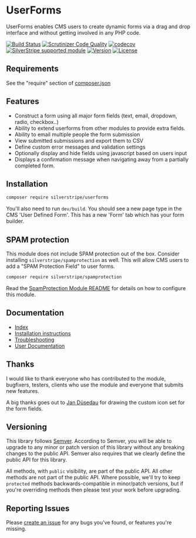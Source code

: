 # UserForms

UserForms enables CMS users to create dynamic forms via a drag and drop interface
and without getting involved in any PHP code.

[![Build Status](https://travis-ci.org/silverstripe/silverstripe-userforms.svg?branch=master)](https://travis-ci.org/silverstripe/silverstripe-userforms)
[![Scrutinizer Code Quality](https://scrutinizer-ci.com/g/silverstripe/silverstripe-userforms/badges/quality-score.png?b=master)](https://scrutinizer-ci.com/g/silverstripe/silverstripe-userforms/?branch=master)
[![codecov](https://codecov.io/gh/silverstripe/silverstripe-userforms/branch/master/graph/badge.svg)](https://codecov.io/gh/silverstripe/silverstripe-userforms)
[![SilverStripe supported module](https://img.shields.io/badge/silverstripe-supported-0071C4.svg)](https://www.silverstripe.org/software/addons/silverstripe-commercially-supported-module-list/)
[![Version](http://img.shields.io/packagist/v/silverstripe/userforms.svg?style=flat)](https://packagist.org/packages/silverstripe/silverstripe-userforms)
[![License](http://img.shields.io/packagist/l/silverstripe/userforms.svg?style=flat)](LICENSE.md)

## Requirements

See the "require" section of [composer.json](https://github.com/silverstripe/silverstripe-userforms/blob/master/composer.json)

## Features

*  Construct a form using all major form fields (text, email, dropdown, radio, checkbox..)
*  Ability to extend userforms from other modules to provide extra fields.
*  Ability to email multiple people the form submission
*  View submitted submissions and export them to CSV
*  Define custom error messages and validation settings
*  Optionally display and hide fields using javascript based on users input
*  Displays a confirmation message when navigating away from a partially completed form.

## Installation

```sh
composer require silverstripe/userforms
```

You'll also need to run `dev/build`. You should see a new page type in the CMS 'User Defined Form'. This has a new 'Form' tab which has your form builder.

## SPAM protection

This module does not include SPAM protection out of the box. Consider installing `silverstripe/spamprotection` as well. This will allow CMS users to add a "SPAM Protection Field" to user forms.

```sh
composer require silverstripe/spamprotection
```

Read the [SpamProtection Module README](https://github.com/silverstripe/silverstripe-spamprotection/) for details on how to configure this module.

## Documentation

 * [Index](docs/en/index.md)
 * [Installation instructions](docs/en/installation.md)
 * [Troubleshooting](docs/en/troubleshooting.md)
 * [User Documentation](docs/en/userguide/index.md)

## Thanks

I would like to thank everyone who has contributed to the module, bugfixers, testers, clients who use the module and everyone that submits new features.

A big thanks goes out to [Jan Düsedau](http://eformation.de) for drawing the custom icon set for the form fields.

## Versioning

This library follows [Semver](http://semver.org). According to Semver, you will be able to upgrade to any minor or patch version of this library without any breaking changes to the public API. Semver also requires that we clearly define the public API for this library.

All methods, with `public` visibility, are part of the public API. All other methods are not part of the public API. Where possible, we'll try to keep `protected` methods backwards-compatible in minor/patch versions, but if you're overriding methods then please test your work before upgrading.

## Reporting Issues

Please [create an issue](http://github.com/silverstripe/silverstripe-userforms/issues) for any bugs you've found, or features you're missing.
